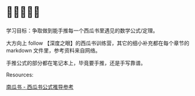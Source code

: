 # :watermelon::watermelon::watermelon::watermelon::watermelon:

### 

学习目标：争取做到能手推每一个西瓜书里遇见的数学公式/定理。

大方向上 follow 【深度之眼】的西瓜书训练营，其它的细小补充都在每个章节的 markdown 文件里，参考资料来自网络。

手推公式的部分都在笔记本上，毕竟要手推，还是手写靠谱。



Resources:

[南瓜书 - 西瓜书公式推导参考](https://datawhalechina.github.io/pumpkin-book)	

